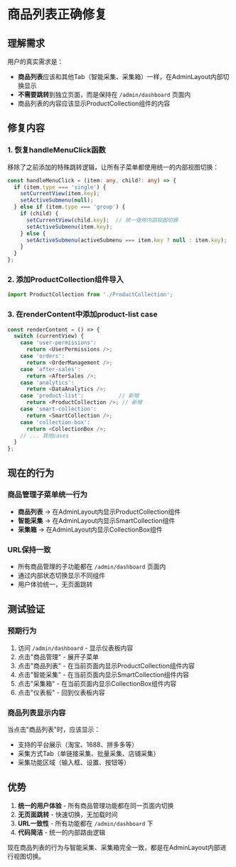 # 商品列表正确修复

## 理解需求
用户的真实需求是：
- **商品列表**应该和其他Tab（智能采集、采集箱）一样，在AdminLayout内部切换显示
- **不需要跳转**到独立页面，而是保持在 `/admin/dashboard` 页面内
- 商品列表的内容应该显示ProductCollection组件的内容

## 修复内容

### 1. 恢复handleMenuClick函数
移除了之前添加的特殊跳转逻辑，让所有子菜单都使用统一的内部视图切换：

```typescript
const handleMenuClick = (item: any, child?: any) => {
  if (item.type === 'single') {
    setCurrentView(item.key);
    setActiveSubmenu(null);
  } else if (item.type === 'group') {
    if (child) {
      setCurrentView(child.key);  // 统一使用内部视图切换
      setActiveSubmenu(item.key);
    } else {
      setActiveSubmenu(activeSubmenu === item.key ? null : item.key);
    }
  }
};
```

### 2. 添加ProductCollection组件导入
```typescript
import ProductCollection from './ProductCollection';
```

### 3. 在renderContent中添加product-list case
```typescript
const renderContent = () => {
  switch (currentView) {
    case 'user-permissions':
      return <UserPermissions />;
    case 'orders':
      return <OrderManagement />;
    case 'after-sales':
      return <AfterSales />;
    case 'analytics':
      return <DataAnalytics />;
    case 'product-list':           // 新增
      return <ProductCollection />; // 新增
    case 'smart-collection':
      return <SmartCollection />;
    case 'collection-box':
      return <CollectionBox />;
    // ... 其他cases
  }
};
```

## 现在的行为

### 商品管理子菜单统一行为
- **商品列表** → 在AdminLayout内显示ProductCollection组件
- **智能采集** → 在AdminLayout内显示SmartCollection组件  
- **采集箱** → 在AdminLayout内显示CollectionBox组件

### URL保持一致
- 所有商品管理的子功能都在 `/admin/dashboard` 页面内
- 通过内部状态切换显示不同组件
- 用户体验统一，无页面跳转

## 测试验证

### 预期行为
1. 访问 `/admin/dashboard` - 显示仪表板内容
2. 点击"商品管理" - 展开子菜单
3. 点击"商品列表" - 在当前页面内显示ProductCollection组件内容
4. 点击"智能采集" - 在当前页面内显示SmartCollection组件内容
5. 点击"采集箱" - 在当前页面内显示CollectionBox组件内容
6. 点击"仪表板" - 回到仪表板内容

### 商品列表显示内容
当点击"商品列表"时，应该显示：
- 支持的平台展示（淘宝、1688、拼多多等）
- 采集方式Tab（单链接采集、批量采集、店铺采集）
- 采集功能区域（输入框、设置、按钮等）

## 优势
1. **统一的用户体验** - 所有商品管理功能都在同一页面内切换
2. **无页面跳转** - 快速切换，无加载时间
3. **URL一致性** - 所有功能都在 `/admin/dashboard` 下
4. **代码简洁** - 统一的内部路由逻辑

现在商品列表的行为与智能采集、采集箱完全一致，都是在AdminLayout内部进行视图切换。
